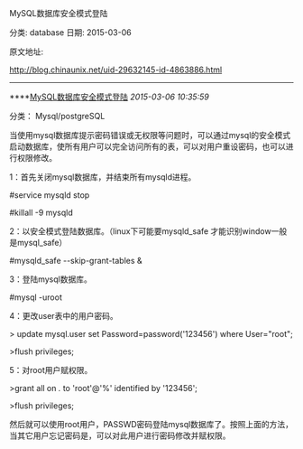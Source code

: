 MySQL数据库安全模式登陆

分类: database
日期: 2015-03-06

原文地址: 

http://blog.chinaunix.net/uid-29632145-id-4863886.html

------

****[MySQL数据库安全模式登陆]() *2015-03-06 10:35:59*

分类： Mysql/postgreSQL

当使用mysql数据库提示密码错误或无权限等问题时，可以通过mysql的安全模式启动数据库，使所有用户可以完全访问所有的表，可以对用户重设密码，也可以进行权限修改。

1：首先关闭mysql数据库，并结束所有mysqld进程。

\#service mysqld stop

\#killall -9 mysqld

2：以安全模式登陆数据库。（linux下可能要mysqld_safe  才能识别window一般是mysql_safe）

\#mysqld_safe --skip-grant-tables &

3：登陆mysql数据库。

\#mysql -uroot

4：更改user表中的用户密码。

\> update mysql.user set Password=password('123456') where User="root";

\>flush privileges;

5：对root用户赋权限。

\>grant all on *.* to 'root'@'%' identified by '123456';

\>flush privileges;

然后就可以使用root用户，PASSWD密码登陆mysql数据库了。按照上面的方法，当其它用户忘记密码是，可以对此用户进行密码修改并赋权限。